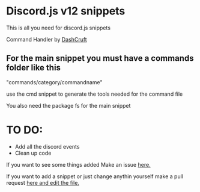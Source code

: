# Discord.js v12 snippets

This is all you need for discord.js snippets

Command Handler by [DashCruft](Dashttps://github.com/Dashcruft])

## For the main snippet you must have a commands folder like this 
"commands/category/commandname"

use the cmd snippet to generate the tools needed for the command file

You also need the package fs for the main snippet


# TO DO:

* Add all the discord events
* Clean up code

If you want to see some things added Make an issue [here.](https://github.com/D3monSlayer64/discord.js-snippets/issues/new)

If you want to add a snippet or just change anythin yourself make a pull request [here and edit the file.](https://github.com/D3monSlayer64/discord.js-snippets)
